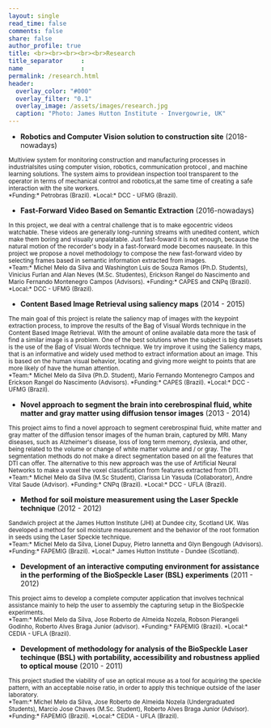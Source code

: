 ```yaml
---
layout: single
read_time: false
comments: false
share: false
author_profile: true
title: <br><br><br><br><br>Research
title_separator     : 
name                : 
permalink: /research.html
header:
  overlay_color: "#000"
  overlay_filter: "0.1"
  overlay_image: /assets/images/research.jpg
  caption: "Photo: James Hutton Institute - Invergowrie, UK"
--- 
```


* **Robotics and Computer Vision solution to construction site** (2018-nowadays)  

<small>
Multiview system for monitoring construction and manufacturing processes in industrialsites using computer vision, robotics, communication protocol , and machine learning solutions. The system aims to providean inspection tool transparent to the operator in terms of mechanical control and robotics,at the same time of creating a safe interaction with the site workers.
<a href="http://www.verlab.dcc.ufmg.br/multiview-identification-and-tracking/"> <i class="fa fa-fw fa-link" aria-hidden="true"></i></a>  
<br>
*Funding:* Petrobras (Brazil).  
*Local:* DCC - UFMG (Brazil).  
</small>


* **Fast-Forward Video Based on Semantic Extraction** (2016-nowadays)  

<small>
In this project, we deal with a central challenge that is to make egocentric videos watchable. These videos are generally long-running streams with unedited content, which make them boring and visually unpalatable. Just fast-foward it is not enough, because the natural motion of the recorder's body in a fast-forward mode becomes nauseate. In this project we propose a novel methodology to compose the new fast-forward video by selecting frames based in semantic information extracted from images.
<a href="http://www.verlab.dcc.ufmg.br/semantic-hyperlapse/"> <i class="fa fa-fw fa-link" aria-hidden="true"></i></a>  
<br>
*Team:* Michel Melo da Silva and Washington Luis de Souza Ramos (Ph.D. Students), Vinicius Furlan and Alan Neves (M.Sc. Studentes), Erickson Rangel do Nascimento and Mario Fernando Montenegro Campos (Advisors).  
*Funding:* CAPES and CNPq (Brazil).  
*Local:* DCC - UFMG (Brazil).  
</small>

* **Content Based Image Retrieval using saliency maps**  (2014 - 2015) 

<small>
The main goal of this project is relate the saliency map of images with the keypoint extraction process, to improve the results of the Bag of Visual Words technique in the Content Based Image Retrieval. With the amount of online available data more the task of find a similar image is a problem. One of the best solutions when the subject is big datasets is the use of the Bag of Visual Words technique. We try improve it using the Saliency maps, that is an informative and widely used method to extract information about an image. This is based on the human visual behavior, locating and giving more weight to points that are more likely of have the human attention.   
<br>
*Team:* Michel Melo da Silva (Ph.D. Student), Mario Fernando Montenegro Campos and Erickson Rangel do Nascimento (Advisors).  
*Funding:* CAPES (Brazil).  
*Local:* DCC - UFMG (Brazil).  
</small>

* **Novel approach to segment the brain into cerebrospinal fluid, white matter and gray matter using diffusion tensor images**  (2013 - 2014) 

<small>
This project aims to find a novel approach to segment cerebrospinal fluid, white matter and gray matter of the diffusion tensor images of the human brain, captured by MRI. Many diseases, such as Alzheimer's disease, loss of long term memory, dyslexia, and other, being related to the volume or change of white matter volume and / or gray. The segmentation methods do not make a direct segmentation based on all the features that DTI can offer. The alternative to this new approach was the use of Artificial Neural Networks to make a voxel the voxel classification from features extracted from DTI.  
<br>
*Team:* Michel Melo da Silva (M.Sc Student), Clarissa Lin Yasuda (Collaborator), Andre Vital Saude (Advisor).  
*Funding:* CNPq (Brazil).  
*Local:* DCC - UFLA (Brazil).  
</small>

* **Method for soil moisture measurement using the Laser Speckle technique**  (2012 - 2012) 

<small>
Sandwich project at the James Hutton Institute (JHI) at Dundee city, Scotland UK. Was developed a method for soil moisture measurement and the behavior of the root formation in seeds using the Laser Speckle technique.  
<br>
*Team:* Michel Melo da Silva, Lionel Dupuy, Pietro Iannetta and Glyn Bengough (Advisors).  
*Funding:* FAPEMIG (Brazil).  
*Local:* James Hutton Institute - Dundee (Scotland).  
</small>

* **Development of an interactive computing environment for assistance in the performing of the BioSpeckle Laser (BSL) experiments** (2011 - 2012)  

<small>
This project aims to develop a complete computer application that involves technical assistance mainly to help the user to assembly the capturing setup in the BioSpeckle experiments.   
<br>
*Team:* Michel Melo da Silva, Jose Roberto de Almeida Nozela, Robson Pierangeli Godinho, Roberto Alves Braga Junior (advisor).  
*Funding:* FAPEMIG (Brazil).  
*Local:* CEDIA - UFLA (Brazil).  
</small>

* **Development of methodology for analysis of the BioSpeckle Laser techinque (BSL) with portability, accessibility and robustness applied to optical mouse** (2010 - 2011) 

<small>
This project studied the viability of use an optical mouse as a tool for acquiring the speckle pattern, with an acceptable noise ratio, in order to apply this technique outside of the laser laboratory.  
<br>
*Team:* Michel Melo da Silva, Jose Roberto de Almeida Nozela (Undergraduated Students), Marcio Jose Chaves (M.Sc. Student), Roberto Alves Braga Junior (Advisor).  
*Funding:* FAPEMIG (Brazil).  
*Local:* CEDIA - UFLA (Brazil).  
</small>